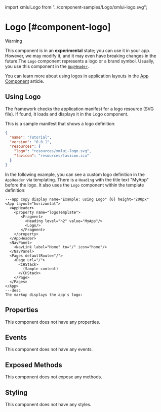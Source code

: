 import xmluiLogo from  "../component-samples/Logo/xmlui-logo.svg";

# Logo [#component-logo]

>[!WARNING]
> This component is in an **experimental** state; you can use it in your app. However, we may modify it, and it may even have breaking changes in the future.The `Logo` component represents a logo or a brand symbol. Usually, you use this component in the [`AppHeader`](./AppHeader.mdx#logotemplate).

You can learn more about using logos in application layouts in the [App Component](/learning/using-components/app-component/) article.

## Using Logo

The framework checks the application manifest for a logo resource (SVG file).
If found, it loads and displays it in the Logo component.

This is a sample manifest that shows a logo definition:

```json copy {5}
{
  "name": "Tutorial",
  "version": "0.0.1",
  "resources": {
    "logo": "resources/xmlui-logo.svg",
    "favicon": "resources/favicon.ico"
  }
}
```

In the following example, you can see a custom logo definition in the `AppHeader` via templating.
There is a `Heading` with the title text "MyApp" before the logo.
It also uses the `Logo` component within the template definition:

```xmlui-pg
---app copy display name="Example: using Logo" {6} height="200px"
<App layout="horizontal">
  <AppHeader>
    <property name="logoTemplate">
       <Fragment>
         <Heading level="h2" value="MyApp"/>
         <Logo/>
       </Fragment>
    </property>
  </AppHeader>
  <NavPanel>
    <NavLink label="Home" to="/" icon="home"/>
  </NavPanel>
  <Pages defaultRoute="/">
    <Page url="/">
      <CHStack>
        (Sample content)
      </CHStack>
    </Page>
  </Pages>
</App>
---desc
The markup displays the app's logo:
```

## Properties

This component does not have any properties.

## Events

This component does not have any events.

## Exposed Methods

This component does not expose any methods.

## Styling

This component does not have any styles.
